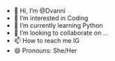 - 👋 Hi, I’m @Dvanni
- 👀 I’m interested in Coding
- 🌱 I’m currently learning Python
- 💞️ I’m looking to collaborate on ...
- 📫 How to reach me IG
- 😄 Pronouns: She/Her
  

<!---
Dvanni/Dvanni is a ✨ special ✨ repository because its `README.md` (this file) appears on your GitHub profile.
You can click the Preview link to take a look at your changes.
--->
